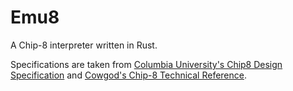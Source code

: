 # Emu8
A Chip-8 interpreter written in Rust.

Specifications are taken from [Columbia University's Chip8 Design Specification][columbia university] and [Cowgod's Chip-8 Technical Reference][cowgod].

[columbia university]: http://www.cs.columbia.edu/~sedwards/classes/2016/4840-spring/designs/Chip8.pdf
[cowgod]: http://devernay.free.fr/hacks/chip8/C8TECH10.HTM
